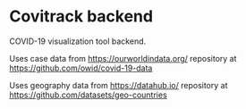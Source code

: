 # Covitrack backend

COVID-19 visualization tool backend.

Uses case data from https://ourworldindata.org/ repository at https://github.com/owid/covid-19-data

Uses geography data from https://datahub.io/ repository at https://github.com/datasets/geo-countries
